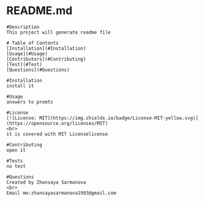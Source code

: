 # README.md

    
     
    #Description
    This project will generate readme file

    # Table of Contents
    [Installation](#Installation)
    [Usage](#Usage)
    [Contributors](#Contributing)
    [Test](#Test)
    [Questions](#Questions)

    #Installation
    install it

    #Usage
    answers to promts

    #License
    [![License: MIT](https://img.shields.io/badge/License-MIT-yellow.svg)](https://opensource.org/licenses/MIT)
    <br>
    it is covered with MIT Licenselicense

    #Contributing
    open it 

    #Tests
    no test 

    #Questions
    Created by Zhansaya Sarmanova
    <br>
    Email me:zhansayasarmanova1993@gmail.com
    